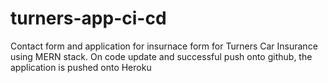 # turners-app-ci-cd
Contact form and application for insurnace form for Turners Car Insurance using MERN stack.
On code update and successful push onto github, the application is pushed onto Heroku
